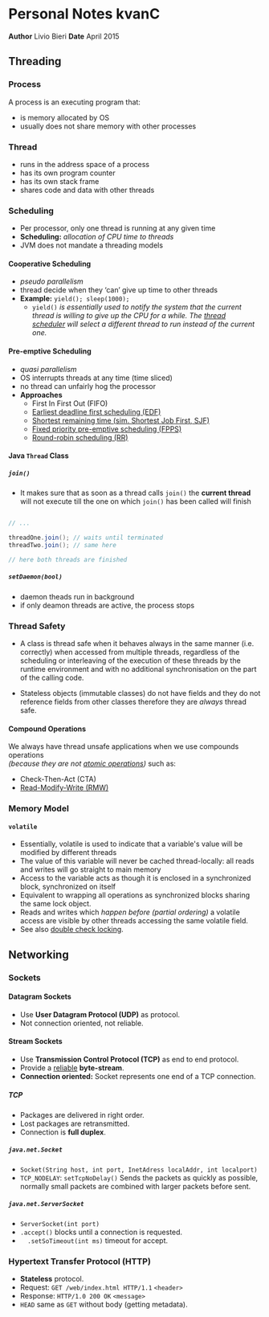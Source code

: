 # Personal Notes kvanC
**Author** Livio Bieri **Date** April 2015

## Threading

### Process

A process is an executing program that:

- is memory allocated by OS
- usually does not share memory with other processes

### Thread

- runs in the address space of a process
- has its own program counter
- has its own stack frame
- shares code and data with other threads

### Scheduling

- Per processor, only one thread is running at any given time
- **Scheduling:** *allocation of CPU time to threads*
- JVM does not mandate a threading models

#### Cooperative Scheduling
- *pseudo parallelism*
- thread decide when they ‘can’ give up time to other threads
- **Example:** `yield(); sleep(1000);`
	- `yield()` *is essentially used to notify the system that the current thread is willing to give up the CPU for a while. The [thread scheduler](http://www.javamex.com/tutorials/threads/thread_scheduling.shtml) will select a different thread to run instead of the current one.*

#### Pre-emptive Scheduling
- *quasi parallelism*
- OS interrupts threads at any time (time sliced)
- no thread can unfairly hog the processor
- **Approaches**
	- First In First Out (FIFO)
	- [Earliest deadline first scheduling (EDF)](https://en.wikipedia.org/wiki/Earliest_deadline_first_scheduling)
	- [Shortest remaining time (sim. Shortest Job First, SJF)](https://en.wikipedia.org/wiki/Shortest_remaining_time)
  	- [Fixed priority pre-emptive scheduling (FPPS)](https://en.wikipedia.org/wiki/Fixed_priority_pre-emptive_scheduling)
  	- [Round-robin scheduling (RR)](https://en.wikipedia.org/wiki/Round-robin_scheduling)

#### Java `Thread` Class

##### `join()`

- It makes sure that as soon as a thread calls `join()` the **current thread** will not execute till the one on which `join()` has been called will finish


``` java

// ...

threadOne.join(); // waits until terminated
threadTwo.join(); // same here

// here both threads are finished 
```

##### `setDaemon(bool)`

- daemon theads run in background
- if only deamon threads are active, the process stops

### Thread Safety

- A class is thread safe when it behaves always in the same manner (i.e. correctly) when accessed from multiple threads, regardless of the scheduling or interleaving of the execution of these threads by the runtime environment and with no additional synchronisation on the part of the calling code.

- Stateless objects (immutable classes) do not have fields and they do not reference fields from other classes therefore they are *always* thread safe.

#### Compound Operations

We always have thread unsafe applications when we use compounds operations  
*(because they are not [atomic operations](https://en.wikipedia.org/wiki/Linearizability))* such as:

- Check-Then-Act (CTA)
- [Read-Modify-Write (RMW)](https://en.wikipedia.org/wiki/Read-modify-write)


### Memory Model

#### `volatile`
- Essentially, volatile is used to indicate that a variable's value will be modified by different threads
- The value of this variable will never be cached thread-locally: all reads and writes will go straight to main memory
- Access to the variable acts as though it is enclosed in a synchronized block, synchronized on itself
- Equivalent to wrapping all operations as synchronized blocks sharing the same lock object.
- Reads and writes which *happen before* *(partial ordering)* a volatile access are visible by other threads accessing the same volatile field.
- See also [double check locking](https://en.wikipedia.org/wiki/Double-checked_locking).

## Networking

### Sockets

#### Datagram Sockets
- Use **User Datagram Protocol (UDP)** as protocol.
- Not connection oriented, not reliable.

#### Stream Sockets

- Use **Transmission Control Protocol (TCP)** as end to end protocol.
- Provide a [reliable](https://en.wikipedia.org/wiki/Transmission_Control_Protocol#Reliable_transmission) **byte-stream**.
- **Connection oriented:** Socket represents one end of a TCP connection.

##### TCP 

- Packages are delivered in right order.
- Lost packages are retransmitted.
- Connection is **full duplex**.

##### `java.net.Socket`

- `Socket(String host, int port, InetAdress localAddr, int localport)`
- `TCP_NODELAY`: `setTcpNoDelay()` Sends the packets as quickly as possible, normally small packets are combined with larger packets before sent.

##### `java.net.ServerSocket`

- `ServerSocket(int port)`
- `.accept()` blocks until a connection is requested.
- `￼￼.setSoTimeout(int ms)` timeout for accept.

### Hypertext Transfer Protocol (HTTP)

- **Stateless** protocol.
- Request: `GET /web/index.html HTTP/1.1` `<header>`
- Response: `HTTP/1.0 200 OK` `<message>`
- `HEAD` same as `GET` without body (getting metadata). 
